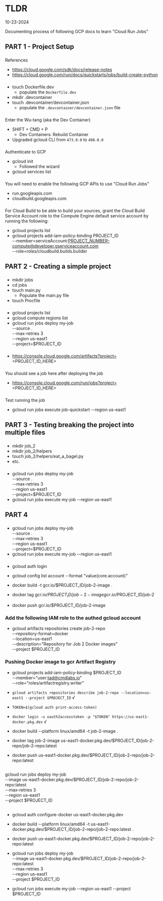 # TLDR

10-23-2024

Documenting process of following GCP docs to learn "Cloud Run Jobs"

## PART 1 - Project Setup

###

References

- https://cloud.google.com/sdk/docs/release-notes
- https://cloud.google.com/run/docs/quickstarts/jobs/build-create-python

###

- touch Dockerfile.dev
  - populate the `Dockerfile.dev`
- mkdir .devcontainer
- touch .devcontainer/devcontainer.json
  - populate the `.devcontainer/devcontainer.json` file

###

Enter the Wu-tang (aka the Dev Container)

- SHIFT + CMD + P
  - Dev Containers: Rebuild Container
- Upgraded gcloud CLI from `473.0.0` to `498.0.0`

###

Authenticate to GCP

- gcloud init
  - Followed the wizard
- gcloud services list

###

You will need to enable the following GCP APIs to use "Cloud Run Jobs"

- run.googleapis.com
- cloudbuild.googleapis.com

###

For Cloud Build to be able to build your sources, grant the Cloud Build Service Account role to the Compute Engine default service account by running the following:

- gcloud projects list
- gcloud projects add-iam-policy-binding PROJECT_ID \
    --member=serviceAccount:PROJECT_NUMBER-compute@developer.gserviceaccount.com \
    --role=roles/cloudbuild.builds.builder

## PART 2 - Creating a simple project

###

- mkdir jobs
- cd jobs
- touch main.py
  - Populate the main.py file
- touch Procfile

###

- gcloud projects list
- gcloud compute regions list
- gcloud run jobs deploy my-job \
    --source . \
    --max-retries 3 \
    --region us-east1 \
    --project=$PROJECT_ID

###

- https://console.cloud.google.com/artifacts?project=<PROJECT_ID_HERE>

###

You should see a job here after deploying the job

- https://console.cloud.google.com/run/jobs?project=<PROJECT_ID_HERE>

###

Test running the job

- gcloud run jobs execute job-quickstart --region us-east1

## PART 3 - Testing breaking the project into multiple files

###

- mkdir job_2
- mkdir job_2/helpers
- touch job_2/helpers/eat_a_bagel.py
- etc.

###

- gcloud run jobs deploy my-job \
  --source . \
  --max-retries 3 \
  --region us-east1 \
  --project=$PROJECT_ID
- gcloud run jobs execute my-job --region us-east1

## PART 4

###

- gcloud run jobs deploy my-job \
  --source . \
  --max-retries 3 \
  --region us-east1 \
  --project=$PROJECT_ID
- gcloud run jobs execute my-job --region us-east1

###

- gcloud auth login
- gcloud config list account --format "value(core.account)"

- docker build -t gcr.io/$PROJECT_ID/job-2-image .
- docker tag gcr.io/$PROJECT_ID/job-2-image gcr.io/$PROJECT_ID/job-2
- docker push gcr.io/$PROJECT_ID/job-2-image

### Add the following IAM role to the authed gcloud account

- gcloud artifacts repositories create job-2-repo \
    --repository-format=docker \
    --location=us-east1 \
    --description="Repository for Job 2 Docker images" \
    --project $PROJECT_ID


### Pushing Docker image to gcr Artifact Registry

- gcloud projects add-iam-policy-binding $PROJECT_ID \
    --member="user:tad@cmdlabs.io" \
    --role="roles/artifactregistry.writer"

- `gcloud artifacts repositories describe job-2-repo --location=us-east1 --project $PROJECT_ID` √

- `TOKEN=$(gcloud auth print-access-token)`
- `docker login -u oauth2accesstoken -p "$TOKEN" https://us-east1-docker.pkg.dev` √

- docker build --platform linux/amd64 -t job-2-image .
- docker tag job-2-image us-east1-docker.pkg.dev/$PROJECT_ID/job-2-repo/job-2-repo:latest
- docker push us-east1-docker.pkg.dev/$PROJECT_ID/job-2-repo/job-2-repo:latest

##

gcloud run jobs deploy my-job \
  --image us-east1-docker.pkg.dev/$PROJECT_ID/job-2-repo/job-2-repo:latest \
  --max-retries 3 \
  --region us-east1 \
  --project $PROJECT_ID

  ##

- gcloud auth configure-docker us-east1-docker.pkg.dev
- docker build --platform linux/amd64 -t us-east1-docker.pkg.dev/$PROJECT_ID/job-2-repo/job-2-repo:latest .
- docker push us-east1-docker.pkg.dev/$PROJECT_ID/job-2-repo/job-2-repo:latest
- gcloud run jobs deploy my-job \
  --image us-east1-docker.pkg.dev/$PROJECT_ID/job-2-repo/job-2-repo:latest \
  --max-retries 3 \
  --region us-east1 \
  --project $PROJECT_ID

- gcloud run jobs execute my-job --region us-east1 --project $PROJECT_ID